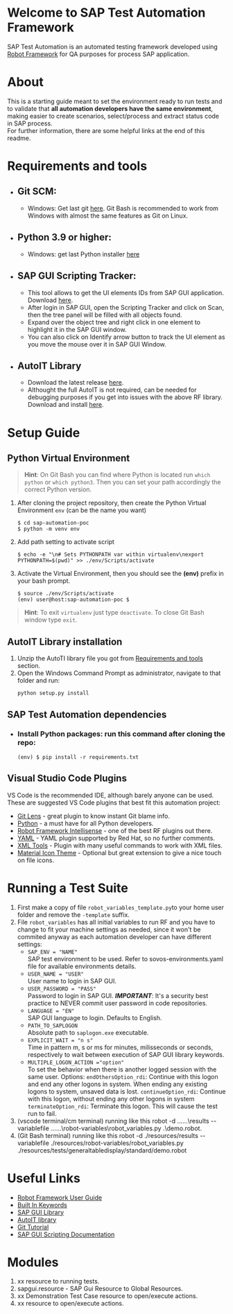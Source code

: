 # Welcome to SAP Test Automation Framework

SAP Test Automation is an automated testing framework developed using [Robot Framework](https://robotframework.org/) for QA purposes for process SAP application.

# About
This is a starting guide meant to set the environment ready to run tests and to validate that **all automation developers have the same environment**, making easier to create scenarios, select/process and extract status code in SAP process.  
For further information, there are some helpful links at the end of this readme.

# Requirements and tools

* ## Git SCM:
    * Windows: Get last git [here](https://git-scm.com/download/win). Git Bash is recommended to work from Windows with almost the same features as Git on Linux.
* ## Python 3.9 or higher:
    * Windows: get last Python installer [here](https://www.python.org/downloads/)
* ## SAP GUI Scripting Tracker:
    * This tool allows to get the UI elements IDs from SAP GUI application. Download [here](https://tracker.stschnell.de/).
    * After login in SAP GUI, open the Scripting Tracker and click on Scan, then the tree panel will be filled with all objects found.
    * Expand over the object tree and right click in one element to highlight it in the SAP GUI window.
    * You can also click on Identify arrow button to track the UI element as you move the mouse over it in SAP GUI Window.
* ## AutoIT Library
    * Download the latest release [here](https://github.com/nokia/robotframework-autoitlibrary/releases/latest).
    * Althought the full AutoIT is not required, can be needed for debugging purposes if you get into issues with the above RF library. Download and install [here](https://www.autoitscript.com/site/autoit/downloads/).
# Setup Guide
## Python Virtual Environment
> **Hint**: On Git Bash you can find where Python is located run `which python` or `which python3`. Then you can set your path accordingly the correct Python version.    
1. After cloning the project repository, then create the Python Virtual Environment `env` (can be the name you want)
    ```
    $ cd sap-automation-poc
    $ python -m venv env
    ```
1. Add path setting to activate script
    ```
    $ echo -e "\n# Sets PYTHONPATH var within virtualenv\nexport PYTHONPATH=$(pwd)" >> ./env/Scripts/activate
    ```
1. Activate the Virtual Environment, then you should see the **(env)** prefix in your bash prompt.
    ```
    $ source ./env/Scripts/activate
    (env) user@host:sap-automation-poc $
    ```
> **Hint**: To exit `virtualenv` just type `deactivate`. To close Git Bash window type `exit`.

## AutoIT Library installation
1. Unzip the AutoTI library file you got from [Requirements and tools](#requirements-and-tools) section.
2. Open the Windows Command Prompt as administrator, navigate to that folder and run:
    ```
    python setup.py install
    ```
## SAP Test Automation dependencies
* ### Install Python packages: run this command after cloning the repo:
    ```
    (env) $ pip install -r requirements.txt
    ```
## Visual Studio Code Plugins
VS Code is the recommended IDE, although barely anyone can be used.
These are suggested VS Code plugins that best fit this automation project:
* [Git Lens](https://marketplace.visualstudio.com/items?itemName=eamodio.gitlens) -  great plugin to know instant Git blame info.
* [Python](https://marketplace.visualstudio.com/items?itemName=ms-python.python) - a must have for all Python developers.
* [Robot Framework Intellisense](https://marketplace.visualstudio.com/items?itemName=TomiTurtiainen.rf-intellisense) - one of the best RF plugins out there.
* [YAML](https://marketplace.visualstudio.com/items?itemName=redhat.vscode-yaml) - YAML plugin supported by Red Hat, so no further comments.
* [XML Tools](https://marketplace.visualstudio.com/items?itemName=DotJoshJohnson.xml) - Plugin with many useful commands to work with XML files.
* [Material Icon Theme](https://marketplace.visualstudio.com/items?itemName=PKief.material-icon-theme) - Optional but great extension to give a nice touch on file icons.
# Running a Test Suite
1. First make a copy of file `robot_variables_template.py`to your home user folder and remove the `-template` suffix.
2. File `robot_variables` has all initial variables to run RF and you have to change to fit your machine settings as needed, since it won't be commited anyway as each automation developer can have different settings: 
    * `SAP_ENV = "NAME"`          
        SAP test environment to be used. Refer to sovos-environments.yaml file for available environments details.
    * `USER_NAME = "USER"`        
        User name to login in SAP GUI.
    * `USER_PASSWORD = "PASS"`    
        Password to login in SAP GUI. ***IMPORTANT***: It's a security best practice to NEVER commit user password in code repositories.
    * `LANGUAGE = "EN"`           
        SAP GUI language to login. Defaults to English.
    * `PATH_TO_SAPLOGON `         
        Absolute path to `saplogon.exe` executable.
    * `EXPLICIT_WAIT = "n s"`     
        Time in pattern m, s or ms for minutes, milisseconds or seconds, respectively to wait between execution of SAP GUI library keywords.
    * `MULTIPLE_LOGON_ACTION ="option"`     
        To set the behavior when there is another logged session with the same user. Options: `endOthersOption_rdi`: Continue with this logon and end any other logons in system. When ending any existing logons to system, unsaved data is lost. `continueOption_rdi`: Continue with this logon, without ending any other logons in system `terminateOption_rdi`: Terminate this logon. This will cause the test run to fail.
3. (vscode terminal/cm terminal) running like this robot -d ..\..\..\results --variablefile ..\..\..\robot-variables\robot_variables.py .\demo.robot.
4. (Git Bash terminal) running like this robot -d ./resources/results --variablefile ./resources/robot-variables/robot_variables.py ./resources/tests/generaltabledisplay/standard/demo.robot

# Useful Links
- [Robot Framework User Guide](http://robotframework.org/robotframework/latest/RobotFrameworkUserGuide.html)
- [Built In Keywords](http://robotframework.org/robotframework/latest/libraries/BuiltIn.html)
- [SAP GUI Library](https://github.com/frankvanderkuur/robotframework-sapguilibrary/)
- [AutoIT library](https://github.com/nokia/robotframework-autoitlibrary)
- [Git Tutorial](https://testautomationu.applitools.com/git-tutorial/)
- [SAP GUI Scripting Documentation](https://help.sap.com/viewer/b47d018c3b9b45e897faf66a6c0885a8/LATEST/en-US/babdf65f4d0a4bd8b40f5ff132cb12fa.html)

# Modules
1. xx resource to running tests.
2. sapgui.resource - SAP Gui Resource to Global Resources.
3. xx Demonstration Test Case resource to open/execute actions.
3. xx resource to open/execute actions.